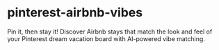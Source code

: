 # pinterest-airbnb-vibes
Pin it, then stay it! Discover Airbnb stays that match the look and feel of your Pinterest dream vacation board with AI-powered vibe matching.
